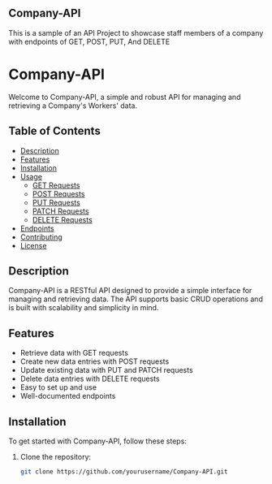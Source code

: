 ## Company-API
This is a sample of an API Project to showcase staff members of a company with endpoints of GET, POST, PUT, And DELETE

# Company-API

Welcome to Company-API, a simple and robust API for managing and retrieving a Company's Workers' data.

## Table of Contents

- [Description](#description)
- [Features](#features)
- [Installation](#installation)
- [Usage](#usage)
  - [GET Requests](#get-requests)
  - [POST Requests](#post-requests)
  - [PUT Requests](#put-requests)
  - [PATCH Requests](#patch-requests)
  - [DELETE Requests](#delete-requests)
- [Endpoints](#endpoints)
- [Contributing](#contributing)
- [License](#license)

## Description

Company-API is a RESTful API designed to provide a simple interface for managing and retrieving data. The API supports basic CRUD operations and is built with scalability and simplicity in mind.

## Features

- Retrieve data with GET requests
- Create new data entries with POST requests
- Update existing data with PUT and PATCH requests
- Delete data entries with DELETE requests
- Easy to set up and use
- Well-documented endpoints

## Installation

To get started with Company-API, follow these steps:

1. Clone the repository:

   ```bash
   git clone https://github.com/yourusername/Company-API.git

